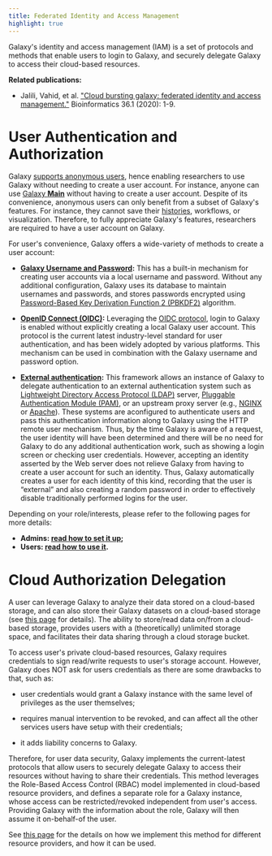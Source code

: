 ```yaml
---
title: Federated Identity and Access Management
highlight: true
---
```


Galaxy's identity and access management (IAM) is a set of protocols and methods that enable users
to login to Galaxy, and securely delegate Galaxy to access their cloud-based resources.


**Related publications:**

- Jalili, Vahid, et al. ["Cloud bursting galaxy: federated identity and access management."](https://doi.org/10.1093/bioinformatics/btz472) Bioinformatics 36.1 (2020): 1-9.


# User Authentication and Authorization

Galaxy [supports anonymous users](https://github.com/galaxyproject/galaxy/blob/d538dc05b8ad60879e1c0164a985ada5aa56e2d2/config/galaxy.yml.sample#L1268-L1269),
hence enabling researchers to use Galaxy without needing to create a user account. For instance, anyone can use
[Galaxy **Main**](https://usegalaxy.org) without having to create a user account. Despite of its convenience,
anonymous users can only benefit from a subset of Galaxy's features. For instance, they cannot save their
[histories](/tutorials/histories/), workflows, or visualization. Therefore, to fully appreciate Galaxy's features, researchers are required to have a user account on Galaxy.


For user's convenience, Galaxy offers a wide-variety of methods to create a user account:

- **[Galaxy Username and Password](/authnz/use/gxy/):**
This has a built-in mechanism for creating user accounts via a local
username and password. Without any additional configuration, Galaxy uses its database to
maintain usernames and passwords, and stores passwords encrypted using
[Password-Based Key Derivation Function 2 (PBKDF2)](https://en.wikipedia.org/wiki/PBKDF2) algorithm.


- **[OpenID Connect (OIDC)](/authnz/use/oidc/):**
Leveraging the [OIDC protocol](https://en.wikipedia.org/wiki/OpenID_Connect),
login to Galaxy is enabled without explicitly creating a local Galaxy user account. This protocol is the current latest
industry-level standard for user authentication, and has been widely adopted by various platforms. This mechanism
can be used in combination with the Galaxy username and password option.


- **[External authentication](/admin/config/external-user-auth/):**
This framework allows an instance of Galaxy to
delegate authentication to an external authentication system such as
[Lightweight Directory Access Protocol (LDAP)](https://en.wikipedia.org/wiki/Lightweight_Directory_Access_Protocol)
server, [Pluggable Authentication Module (PAM)](https://en.wikipedia.org/wiki/Pluggable_authentication_module),
or an upstream proxy server (e.g., [NGINX](https://www.nginx.com) or [Apache](https://httpd.apache.org)).
These systems are aconfigured to authenticate users and pass this authentication information along to Galaxy using
the HTTP remote user mechanism. Thus, by the time Galaxy is aware of a request, the user identity will have
been determined and there will be no need for Galaxy to do any additional authentication work, such as
showing a login screen or checking user credentials. However, accepting an identity asserted by the Web server
does not relieve Galaxy from having to create a user account for such an identity. Thus, Galaxy automatically
creates a user for each identity of this kind, recording that the user is “external” and also creating
a random password in order to effectively disable traditionally performed logins for the user.


Depending on your role/interests, please refer to the following pages for more details:

- **Admins: [read how to set it up](/authnz/config/);**
- **Users: [read how to use it](/authnz/use/).**


# Cloud Authorization Delegation

A user can leverage Galaxy to analyze their data stored on a cloud-based storage, and can also store their
Galaxy datasets on a cloud-based storage (see [this page](/cloud/storage/) for details).
The ability to store/read data on/from a cloud-based storage, provides users with a (theoretically)
unlimited storage space, and facilitates their data sharing through a cloud storage bucket.


To access user's private cloud-based resources, Galaxy requires credentials to sign read/write requests to
user's storage account. However, Galaxy does NOT ask for users credentials as there are some drawbacks to
that, such as:

- user credentials would grant a Galaxy instance with the same level of privileges as the user themselves;

- requires manual intervention to be revoked, and can affect all the other services users have setup with their
credentials;

- it adds liability concerns to Galaxy.

Therefore, for user data security, Galaxy implements the current-latest protocols that allow users to
securely delegate Galaxy to access their resources without having to share their credentials. This
method leverages the Role-Based Access Control (RBAC) model implemented in cloud-based resource providers,
and defines a separate role for a Galaxy instance, whose access can be restricted/revoked independent from
user's access. Providing Galaxy with the information about the role, Galaxy will then assume it
on-behalf-of the user.

See [this page](/authnz/cloud/) for the details on how we implement this
method for different resource providers, and how it can be used.
